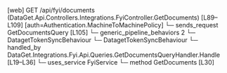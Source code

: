 [web] GET /api/fyi/documents  (DataGet.Api.Controllers.Integrations.FyiController.GetDocuments)  [L89–L109] [auth=Authentication.MachineToMachinePolicy]
  └─ sends_request GetDocumentsQuery [L105]
    └─ generic_pipeline_behaviors 2
      └─ DatagetTokenSyncBehaviour
      └─ DatagetTokenSyncBehaviour
    └─ handled_by DataGet.Integrations.Fyi.Api.Queries.GetDocumentsQueryHandler.Handle [L19–L36]
      └─ uses_service FyiService
        └─ method GetDocuments [L30]

